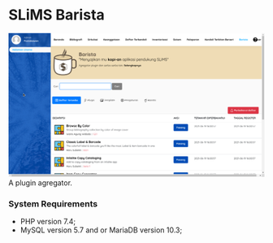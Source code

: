 SLiMS Barista
===============
![alt text](./preview.png "Logo Title Text 1")
A plugin agregator.

### System Requirements
- PHP version 7.4;
- MySQL version 5.7 and or MariaDB version 10.3;